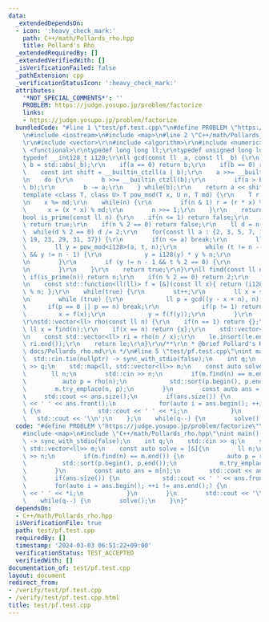```yaml
---
data:
  _extendedDependsOn:
  - icon: ':heavy_check_mark:'
    path: C++/math/Pollards_rho.hpp
    title: Pollard's Rho
  _extendedRequiredBy: []
  _extendedVerifiedWith: []
  _isVerificationFailed: false
  _pathExtension: cpp
  _verificationStatusIcon: ':heavy_check_mark:'
  attributes:
    '*NOT_SPECIAL_COMMENTS*': ''
    PROBLEM: https://judge.yosupo.jp/problem/factorize
    links:
    - https://judge.yosupo.jp/problem/factorize
  bundledCode: "#line 1 \"test/pf.test.cpp\"\n#define PROBLEM \"https://judge.yosupo.jp/problem/factorize\"\
    \n#include <iostream>\n#include <map>\n#line 2 \"C++/math/Pollards_rho.hpp\"\n\
    \r\n#include <vector>\r\n#include <algorithm>\r\n#include <numeric>\r\n#include\
    \ <functional>\r\ntypedef long long ll;\r\ntypedef unsigned long long ul;\r\n\
    typedef __int128_t i128;\r\nll gcd(const ll _a, const ll _b) {\r\n    ul a = std::abs(_a),\
    \ b = std::abs(_b);\r\n    if(a == 0) return b;\r\n    if(b == 0) return a;\r\n\
    \    const int shift = __builtin_ctzll(a | b);\r\n    a >>= __builtin_ctzll(a);\r\
    \n    do {\r\n        b >>= __builtin_ctzll(b);\r\n        if(a > b) std::swap(a,\
    \ b);\r\n        b -= a;\r\n    } while(b);\r\n    return a << shift;\r\n}\r\n\
    template <class T, class U> T pow_mod(T x, U n, T md) {\r\n    T r = 1 % md;\r\
    \n    x %= md;\r\n    while(n) {\r\n        if(n & 1) r = (r * x) % md;\r\n  \
    \      x = (x * x) % md;\r\n        n >>= 1;\r\n    }\r\n    return r;\r\n}\r\n\
    bool is_prime(const ll n) {\r\n    if(n <= 1) return false;\r\n    if(n == 2)\
    \ return true;\r\n    if(n % 2 == 0) return false;\r\n    ll d = n - 1;\r\n  \
    \  while(d % 2 == 0) d /= 2;\r\n    for(const ll a : {2, 3, 5, 7, 11, 13, 17,\
    \ 19, 23, 29, 31, 37}) {\r\n        if(n <= a) break;\r\n        ll t = d;\r\n\
    \        ll y = pow_mod<i128>(a, t, n);\r\n        while (t != n - 1 && y != 1\
    \ && y != n - 1) {\r\n            y = i128(y) * y % n;\r\n            t <<= 1;\r\
    \n        }\r\n        if (y != n - 1 && t % 2 == 0) {\r\n            return false;\r\
    \n        }\r\n    }\r\n    return true;\r\n}\r\nll find(const ll n) {\r\n   \
    \ if(is_prime(n)) return n;\r\n    if(n % 2 == 0) return 2;\r\n    int st = 0;\r\
    \n    const std::function<ll(ll)> f = [&](const ll x){ return (i128(x) * x + st)\
    \ % n; };\r\n    while(true) {\r\n        st++;\r\n        ll x = st, y = f(x);\r\
    \n        while (true) {\r\n            ll p = gcd((y - x + n), n);\r\n      \
    \      if(p == 0 || p == n) break;\r\n            if(p != 1) return p;\r\n   \
    \         x = f(x);\r\n            y = f(f(y));\r\n        }\r\n    }\r\n}\r\n\
    \r\nstd::vector<ll> rho(const ll n) {\r\n    if(n == 1) return {};\r\n    const\
    \ ll x = find(n);\r\n    if(x == n) return {x};\r\n    std::vector<ll> le = rho(x);\r\
    \n    const std::vector<ll> ri = rho(n / x);\r\n    le.insert(le.end(), ri.begin(),\
    \ ri.end());\r\n    return le;\r\n}\r\n/**\r\n * @brief Pollard's Rho\r\n * @docs\
    \ docs/Pollards_rho.md\r\n */\n#line 5 \"test/pf.test.cpp\"\nint main() {\n  \
    \  std::cin.tie(nullptr) -> sync_with_stdio(false);\n    int q;\n    std::cin\
    \ >> q;\n    std::map<ll, std::vector<ll>> m;\n    const auto solve = [&]{\n \
    \       ll n;\n        std::cin >> n;\n        if(m.find(n) == m.end()) {\n  \
    \          auto p = rho(n);\n            std::sort(p.begin(), p.end());\n    \
    \        m.try_emplace(n, p);\n        }\n        const auto ans = m[n];\n   \
    \     std::cout << ans.size();\n        if(ans.size()) {\n            std::cout\
    \ << ' ' << ans.front();\n            for(auto i = ans.begin(); ++i != ans.end();)\
    \ {\n                std::cout << ' ' << *i;\n            }\n        }\n     \
    \   std::cout << '\\n';\n    };\n    while(q--) {\n        solve();\n    }\n}\n"
  code: "#define PROBLEM \"https://judge.yosupo.jp/problem/factorize\"\n#include <iostream>\n\
    #include <map>\n#include \"C++/math/Pollards_rho.hpp\"\nint main() {\n    std::cin.tie(nullptr)\
    \ -> sync_with_stdio(false);\n    int q;\n    std::cin >> q;\n    std::map<ll,\
    \ std::vector<ll>> m;\n    const auto solve = [&]{\n        ll n;\n        std::cin\
    \ >> n;\n        if(m.find(n) == m.end()) {\n            auto p = rho(n);\n  \
    \          std::sort(p.begin(), p.end());\n            m.try_emplace(n, p);\n\
    \        }\n        const auto ans = m[n];\n        std::cout << ans.size();\n\
    \        if(ans.size()) {\n            std::cout << ' ' << ans.front();\n    \
    \        for(auto i = ans.begin(); ++i != ans.end();) {\n                std::cout\
    \ << ' ' << *i;\n            }\n        }\n        std::cout << '\\n';\n    };\n\
    \    while(q--) {\n        solve();\n    }\n}"
  dependsOn:
  - C++/math/Pollards_rho.hpp
  isVerificationFile: true
  path: test/pf.test.cpp
  requiredBy: []
  timestamp: '2024-03-03 06:51:22+09:00'
  verificationStatus: TEST_ACCEPTED
  verifiedWith: []
documentation_of: test/pf.test.cpp
layout: document
redirect_from:
- /verify/test/pf.test.cpp
- /verify/test/pf.test.cpp.html
title: test/pf.test.cpp
---
```

